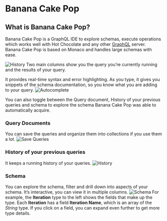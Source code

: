 # Banana Cake Pop

## What is Banana Cake Pop?

Banana Cake Pop is a GraphQL IDE to explore schemas, execute operations which works well with Hot Chocolate and any other [GraphQL](https://github.com/microsoft/emerging-opportunities/tree/main/MotherBox/GraphQL) server. Banana Cake Pop is based on Monaco and handles large schemas with ease.

![History](https://user-images.githubusercontent.com/69863736/126261239-af19bcf0-94e8-4713-a77b-d07104b4b6a2.png)
Two main columns show you the query you’re currently running and the results of your query.

It provides real-time syntax and error highlighting. As you type, it gives you snippets of the schema documentation, so you know what you are adding to your query.
![Autocomplete](https://user-images.githubusercontent.com/69863736/126260768-081e025f-84da-4bf7-88dd-c12001a7c754.png)

You can also toggle between the Query document, History of your previous queries and schema to explore the schema Banana Cake Pop was able to automatically acquire.

### Query Documents
You can save the queries and organize them into collections if you use them a lot.
![Save Queries](https://user-images.githubusercontent.com/69863736/126260586-935061c2-f5c7-4b0f-a173-7b290d043cfd.png)

### History of your previous queries
It keeps a running history of your queries.
![History](https://user-images.githubusercontent.com/69863736/126260685-42f32aa6-2983-4f30-a87a-46d7a410fe16.png)

### Schema
You can explore the schema, filter and drill down into aspects of your schema. It’s interactive, you can view it in multiple columns.
![Schema](https://user-images.githubusercontent.com/69863736/126260653-0ef44844-734c-4ea7-9f0c-f19646b2fec7.png)
For example, the **Iteration** type to the left shows the fields that make up the type. Each **Iteration** has a field **Iteration Name**, which is an array of the *String* type. If you click on a field, you can expand even further to get more type details.
